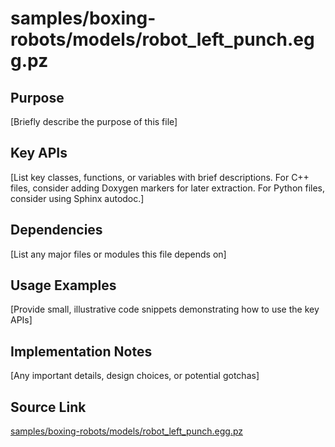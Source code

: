 # samples/boxing-robots/models/robot_left_punch.egg.pz

## Purpose
[Briefly describe the purpose of this file]

## Key APIs
[List key classes, functions, or variables with brief descriptions.
For C++ files, consider adding Doxygen markers for later extraction.
For Python files, consider using Sphinx autodoc.]

## Dependencies
[List any major files or modules this file depends on]

## Usage Examples
[Provide small, illustrative code snippets demonstrating how to use the key APIs]

## Implementation Notes
[Any important details, design choices, or potential gotchas]

## Source Link
[samples/boxing-robots/models/robot_left_punch.egg.pz](link_to_source_repository/samples/boxing-robots/models/robot_left_punch.egg.pz)
